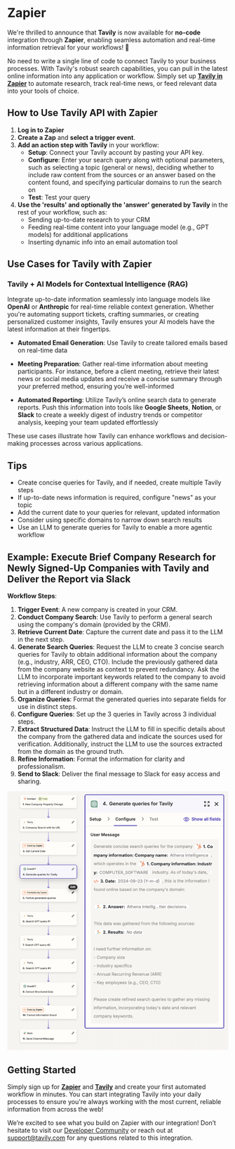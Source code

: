 # Zapier

We're thrilled to announce that **Tavily** is now available for **no-code** integration through **Zapier**, enabling seamless automation and real-time information retrieval for your workflows! 🚀

No need to write a single line of code to connect Tavily to your business processes. With Tavily's robust search capabilities, you can pull in the latest online information into any application or workflow. Simply set up [**Tavily in Zapier**](https://zapier.com/apps/tavily/integrations) to automate research, track real-time news, or feed relevant data into your tools of choice.

## How to Use Tavily API with Zapier

1. **Log in to Zapier** 
2. **Create a Zap** and **select a trigger event**.
3. **Add an action step with Tavily** in your workflow:
   - **Setup**: Connect your Tavily account by pasting your API key.
   - **Configure**: Enter your search query along with optional parameters, such as selecting a topic (general or news), deciding whether to include raw content from the sources or an answer based on the content found, and specifying particular domains to run the search on
   - **Test**: Test your query
4. **Use the 'results' and optionally the 'answer' generated by Tavily** in the rest of your workflow, such as:
   - Sending up-to-date research to your CRM
   - Feeding real-time content into your language model (e.g., GPT models) for additional applications
   - Inserting dynamic info into an email automation tool

## Use Cases for Tavily with Zapier

### Tavily + AI Models for Contextual Intelligence (RAG) 
Integrate up-to-date information seamlessly into language models like **OpenAI** or **Anthropic** for real-time reliable context generation. Whether you're automating support tickets, crafting summaries, or creating personalized customer insights, Tavily ensures your AI models have the latest information at their fingertips.

- **Automated Email Generation**: Use Tavily to create tailored emails based on real-time data
  
- **Meeting Preparation**: Gather real-time information about meeting participants. For instance, before a client meeting, retrieve their latest news or social media updates and receive a concise summary through your preferred method, ensuring you’re well-informed

- **Automated Reporting**: Utilize Tavily’s online search data to generate reports. Push this information into tools like **Google Sheets**, **Notion**, or **Slack** to create a weekly digest of industry trends or competitor analysis, keeping your team updated effortlessly

These use cases illustrate how Tavily can enhance workflows and decision-making processes across various applications.

## Tips

- Create concise queries for Tavily, and if needed, create multiple Tavily steps
- If up-to-date news information is required, configure "news" as your topic
- Add the current date to your queries for relevant, updated information
- Consider using specific domains to narrow down search results
- Use an LLM to generate queries for Tavily to enable a more agentic workflow

## Example: Execute Brief Company Research for Newly Signed-Up Companies with Tavily and Deliver the Report via Slack

**Workflow Steps**:
1. **Trigger Event**: A new company is created in your CRM.
2. **Conduct Company Search**: Use Tavily to perform a general search using the company's domain (provided by the CRM).
3. **Retrieve Current Date**: Capture the current date and pass it to the LLM in the next step.
4. **Generate Search Queries**: Request the LLM to create 3 concise search queries for Tavily to obtain additional information about the company (e.g., industry, ARR, CEO, CTO). Include the previously gathered data from the company website as context to prevent redundancy. Ask the LLM to incorporate important keywords related to the company to avoid retrieving information about a different company with the same name but in a different industry or domain.
5. **Organize Queries**: Format the generated queries into separate fields for use in distinct steps.
6. **Configure Queries**: Set up the 3 queries in Tavily across 3 individual steps.
7. **Extract Structured Data**: Instruct the LLM to fill in specific details about the company from the gathered data and indicate the sources used for verification. Additionally, instruct the LLM to use the sources extracted from the domain as the ground truth.
8. **Refine Information**: Format the information for clarity and professionalism.
9. **Send to Slack**: Deliver the final message to Slack for easy access and sharing.

![zap](zap.png)

## Getting Started

Simply sign up for [**Zapier**](https://zapier.com/app/home) and [**Tavily**](https://app.tavily.com/sign-in) and create your first automated workflow in minutes. You can start integrating Tavily into your daily processes to ensure you're always working with the most current, reliable information from across the web!

We’re excited to see what you build on Zapier with our integration! Don’t hesitate to visit our [Developer Community](https://community.tavily.com) or reach out at [support@tavily.com](mailto:support@tavily.com) for any questions related to this integration.
